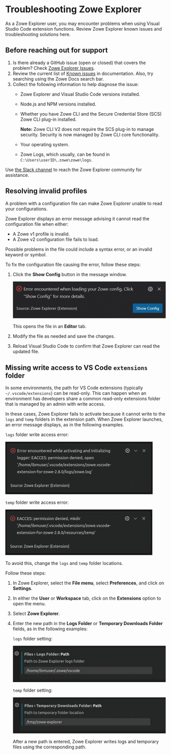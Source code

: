 # Troubleshooting Zowe Explorer

As a Zowe Explorer user, you may encounter problems when using Visual Studio Code extension functions. Review Zowe Explorer known issues and troubleshooting solutions here.

## Before reaching out for support

1. Is there already a GitHub issue (open or closed) that covers the problem? Check [Zowe Explorer Issues](https://github.com/zowe/vscode-extension-for-zowe/issues).
2. Review the current list of [Known issues](known-ze.md) in documentation. Also, try searching using the Zowe Docs search bar.
3. Collect the following information to help diagnose the issue:
    - Zowe Explorer and Visual Studio Code versions installed.
    - Node.js and NPM versions installed.
    - Whether you have Zowe CLI and the Secure Credential Store (SCS) Zowe CLI plug-in installed.

      **Note:** Zowe CLI V2 does not require the SCS plug-in to manage security.  Security is now managed by Zowe CLI core functionality.  

    - Your operating system.
    - Zowe Logs, which usually, can be found in `C:\Users\userID\.zowe\zowe\logs`.

Use [the Slack channel](https://app.slack.com/client/T1BAJVCTY/CUVE37Z5F) to reach the Zowe Explorer community for assistance.

## Resolving invalid profiles

A problem with a configuration file can make Zowe Explorer unable to read your configurations.

Zowe Explorer displays an error message advising it cannot read the configuration file when either:

- A Zowe v1 profile is invalid.
- A Zowe v2 configuration file fails to load.

Possible problems in the file could include a syntax error, or an invalid keyword or symbol.

To fix the configuration file causing the error, follow these steps:

1. Click the **Show Config** button in the message window.

    ![Show Config button](../../images/ze/ZE-show-config-button.gif)

    This opens the file in an **Editor** tab.

2. Modify the file as needed and save the changes.
3. Reload Visual Studio Code to confirm that Zowe Explorer can read the updated file.

## Missing write access to VS Code `extensions` folder

In some environments, the path for VS Code extensions (typically `~/.vscode/extensions`) can be read-only. This can happen when an environment has developers share a common read-only extensions folder that is managed by an admin with write access.

In these cases, Zowe Explorer fails to activate because it cannot write to the `logs` and `temp` folders in the extension path. When Zowe Explorer launches, an error message displays, as in the following examples.

`logs` folder write access error:

![Logs folder write access error](../../images/troubleshoot/ZE/write-access-error-logs-folder.png)

`temp` folder write access error:

![Logs folder write access error](../../images/troubleshoot/ZE/write-access-error-temp-folder.png)

To avoid this, change the `logs` and `temp` folder locations.

Follow these steps:

1. In Zowe Explorer, select the **File menu**, select **Preferences**, and click on **Settings**.

2. In either the **User** or **Workspace** tab, click on the **Extensions** option to open the menu.

3. Select **Zowe Explorer**.

4. Enter the new path in the **Logs Folder** or **Temporary Downloads Folder** fields, as in the following examples:

    `logs` folder setting:

    ![Logs folder write access error](../../images/troubleshoot/ZE/new-logs-folder-path.png)

    `temp` folder setting:

    ![Temp folder write access error](../../images/troubleshoot/ZE/new-temp-folder-path.png)

    After a new path is entered, Zowe Explorer writes logs and temporary files using the corresponding path.
